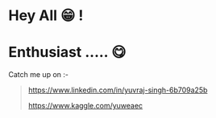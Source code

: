 # Hey All 😁 !

# Enthusiast ..... 😋

Catch me up on :-
> https://www.linkedin.com/in/yuvraj-singh-6b709a25b
> 
> https://www.kaggle.com/yuweaec
>                  

